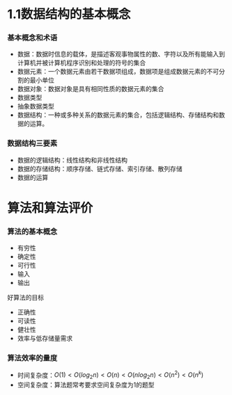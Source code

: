 # 1.1数据结构的基本概念

### 基本概念和术语

- 数据：数据时信息的载体，是描述客观事物属性的数、字符以及所有能输入到计算机并被计算机程序识别和处理的符号的集合
- 数据元素：一个数据元素由若干数据项组成，数据项是组成数据元素的不可分割的最小单位
- 数据对象：数据对象是具有相同性质的数据元素的集合
- 数据类型
- 抽象数据类型
- 数据结构：一种或多种关系的数据元素的集合，包括逻辑结构、存储结构和数据的运算。

### 数据结构三要素

- 数据的逻辑结构：线性结构和非线性结构
- 数据的存储结构：顺序存储、链式存储、索引存储、散列存储
- 数据的运算

# 算法和算法评价

### 算法的基本概念

- 有穷性
- 确定性
- 可行性
- 输入
- 输出

好算法的目标

- 正确性
- 可读性
- 健壮性
- 效率与低存储量需求

### 算法效率的量度

- 时间复杂度：$O(1)<O(log_2n)<O(n)<O(nlog_2n)<O(n^2)<O(n^k)$
- 空间复杂度：算法题常考要求空间复杂度为1的题型